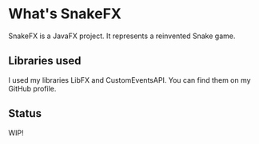 # What's SnakeFX
SnakeFX is a JavaFX project. It represents a reinvented Snake game.

## Libraries used
I used my libraries LibFX and CustomEventsAPI. You can find them on my GitHub profile.

## Status
WIP!
